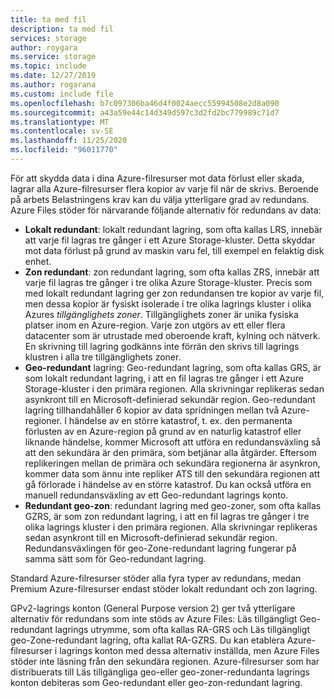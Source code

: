 ```yaml
---
title: ta med fil
description: ta med fil
services: storage
author: roygara
ms.service: storage
ms.topic: include
ms.date: 12/27/2019
ms.author: rogarana
ms.custom: include file
ms.openlocfilehash: b7c097306ba46d4f0024aecc55994508e2d8a090
ms.sourcegitcommit: a43a59e44c14d349d597c3d2fd2bc779989c71d7
ms.translationtype: MT
ms.contentlocale: sv-SE
ms.lasthandoff: 11/25/2020
ms.locfileid: "96011770"
---
```

För att skydda data i dina Azure-filresurser mot data förlust eller skada, lagrar alla Azure-filresurser flera kopior av varje fil när de skrivs. Beroende på arbets Belastningens krav kan du välja ytterligare grad av redundans. Azure Files stöder för närvarande följande alternativ för redundans av data:

- **Lokalt redundant**: lokalt redundant lagring, som ofta kallas LRS, innebär att varje fil lagras tre gånger i ett Azure Storage-kluster. Detta skyddar mot data förlust på grund av maskin varu fel, till exempel en felaktig disk enhet.
- **Zon redundant**: zon redundant lagring, som ofta kallas ZRS, innebär att varje fil lagras tre gånger i tre olika Azure Storage-kluster. Precis som med lokalt redundant lagring ger zon redundansen tre kopior av varje fil, men dessa kopior är fysiskt isolerade i tre olika lagrings kluster i olika Azures *tillgänglighets zoner*. Tillgänglighets zoner är unika fysiska platser inom en Azure-region. Varje zon utgörs av ett eller flera datacenter som är utrustade med oberoende kraft, kylning och nätverk. En skrivning till lagring godkänns inte förrän den skrivs till lagrings klustren i alla tre tillgänglighets zoner. 
- **Geo-redundant** lagring: Geo-redundant lagring, som ofta kallas GRS, är som lokalt redundant lagring, i att en fil lagras tre gånger i ett Azure Storage-kluster i den primära regionen. Alla skrivningar replikeras sedan asynkront till en Microsoft-definierad sekundär region. Geo-redundant lagring tillhandahåller 6 kopior av data spridningen mellan två Azure-regioner. I händelse av en större katastrof, t. ex. den permanenta förlusten av en Azure-region på grund av en naturlig katastrof eller liknande händelse, kommer Microsoft att utföra en redundansväxling så att den sekundära är den primära, som betjänar alla åtgärder. Eftersom replikeringen mellan de primära och sekundära regionerna är asynkron, kommer data som ännu inte repliker ATS till den sekundära regionen att gå förlorade i händelse av en större katastrof. Du kan också utföra en manuell redundansväxling av ett Geo-redundant lagrings konto.
- **Redundant geo-zon**: redundant lagring med geo-zoner, som ofta kallas GZRS, är som zon redundant lagring, i att en fil lagras tre gånger i tre olika lagrings kluster i den primära regionen. Alla skrivningar replikeras sedan asynkront till en Microsoft-definierad sekundär region. Redundansväxlingen för geo-Zone-redundant lagring fungerar på samma sätt som för Geo-redundant lagring.

Standard Azure-filresurser stöder alla fyra typer av redundans, medan Premium Azure-filresurser endast stöder lokalt redundant och zon lagring.

GPv2-lagrings konton (General Purpose version 2) ger två ytterligare alternativ för redundans som inte stöds av Azure Files: Läs tillgängligt Geo-redundant lagrings utrymme, som ofta kallas RA-GRS och Läs tillgängligt geo-Zone-redundant lagring, ofta kallat RA-GZRS. Du kan etablera Azure-filresurser i lagrings konton med dessa alternativ inställda, men Azure Files stöder inte läsning från den sekundära regionen. Azure-filresurser som har distribuerats till Läs tillgängliga geo-eller geo-zoner-redundanta lagrings konton debiteras som Geo-redundant eller geo-zon-redundant lagring.